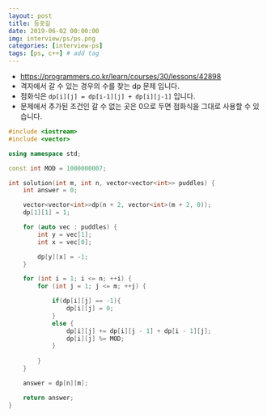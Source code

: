 ```yaml
---
layout: post
title: 등굣길
date: 2019-06-02 00:00:00
img: interview/ps/ps.png
categories: [interview-ps] 
tags: [ps, c++] # add tag
---
```


- https://programmers.co.kr/learn/courses/30/lessons/42898
- 격자에서 갈 수 있는 경우의 수를 찾는 dp 문제 입니다.
- 점화식은 `dp[i][j] = dp[i-1][j] + dp[i][j-1]` 입니다.
- 문제에서 추가된 조건인 갈 수 없는 곳은 0으로 두면 점화식을 그대로 사용할 수 있습니다.

```cpp
#include <iostream>
#include <vector>

using namespace std;

const int MOD = 1000000007;

int solution(int m, int n, vector<vector<int>> puddles) {
	int answer = 0;

	vector<vector<int>>dp(n + 2, vector<int>(m + 2, 0));
	dp[1][1] = 1;

	for (auto vec : puddles) {
		int y = vec[1];
		int x = vec[0];

		dp[y][x] = -1;
	}

	for (int i = 1; i <= n; ++i) {
		for (int j = 1; j <= m; ++j) {

			if(dp[i][j] == -1){
				dp[i][j] = 0;
			}
			else {
				dp[i][j] += dp[i][j - 1] + dp[i - 1][j];
				dp[i][j] %= MOD;
			}
			
		}
	}

	answer = dp[n][m];

	return answer;
}
```
